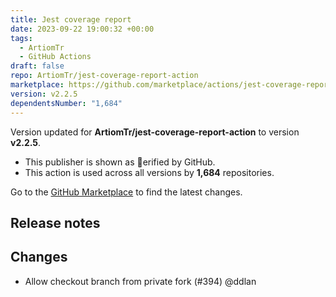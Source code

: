 ```yaml
---
title: Jest coverage report
date: 2023-09-22 19:00:32 +00:00
tags:
  - ArtiomTr
  - GitHub Actions
draft: false
repo: ArtiomTr/jest-coverage-report-action
marketplace: https://github.com/marketplace/actions/jest-coverage-report
version: v2.2.5
dependentsNumber: "1,684"
---
```



Version updated for **ArtiomTr/jest-coverage-report-action** to version **v2.2.5**.
- This publisher is shown as erified by GitHub.
- This action is used across all versions by **1,684** repositories.

Go to the [GitHub Marketplace](https://github.com/marketplace/actions/jest-coverage-report) to find the latest changes.

## Release notes

## Changes

* Allow checkout branch from private fork (#394) @ddlan

